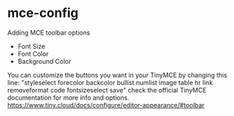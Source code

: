 # mce-config
Adding MCE toolbar options

- Font Size
- Font Color
- Background Color

You can customize the buttons you want in your TinyMCE by changing this line:
"styleselect forecolor backcolor bullist numlist image table hr link removeformat code fontsizeselect save"
check the official TinyMCE documentation for more info and options.
https://www.tiny.cloud/docs/configure/editor-appearance/#toolbar
